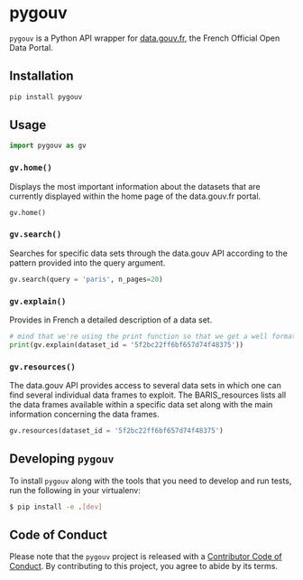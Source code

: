 # pygouv

`pygouv` is a Python API wrapper for [data.gouv.fr](https://www.data.gouv.fr/fr/), the French Official Open Data Portal.

## Installation

```python
pip install pygouv
```

## Usage

```python
import pygouv as gv

```

### `gv.home()`

Displays the most important information about the datasets that are currently displayed within the home page of the data.gouv.fr portal.

```python
gv.home()
```

### `gv.search()`

Searches for specific data sets through the data.gouv API according to the pattern provided into the query argument.

```python
gv.search(query = 'paris', n_pages=20)
```

### `gv.explain()`

Provides in French a detailed description of a data set.

```python
# mind that we're using the print function so that we get a well formatted text
print(gv.explain(dataset_id = '5f2bc22ff6bf657d74f48375'))

```

### `gv.resources()`

The data.gouv API provides access to several data sets in which one can find several individual data frames to exploit. The BARIS_resources lists all the data frames available within a specific data set along with the main information concerning the data frames.

```python
gv.resources(dataset_id = '5f2bc22ff6bf657d74f48375')
```

## Developing `pygouv`

To install `pygouv` along with the tools that you need to develop and run tests, run the following in your virtualenv:

```bash
$ pip install -e .[dev]
```

## Code of Conduct

Please note that the `pygouv` project is released with a [Contributor Code of Conduct](https://contributor-covenant.org/version/2/0/CODE_OF_CONDUCT.html). By contributing to this project, you agree to abide by its terms.
